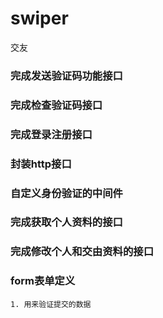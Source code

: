 # swiper
交友
### 完成发送验证码功能接口
### 完成检查验证码接口
### 完成登录注册接口
### 封装http接口
### 自定义身份验证的中间件
### 完成获取个人资料的接口
### 完成修改个人和交由资料的接口
### form表单定义
    1. 用来验证提交的数据